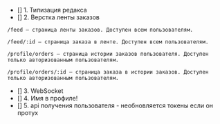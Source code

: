 - [] 1. Типизация редакса
- [] 2. Верстка ленты заказов

```
/feed — страница ленты заказов. Доступен всем пользователям.

/feed/:id — страница заказа в ленте. Доступен всем пользователям.

/profile/orders — страница истории заказов пользователя. Доступен только авторизованным пользователям.

/profile/orders/:id — страница заказа в истории заказов. Доступен только авторизованным пользователям.
```

- [] 3. WebSocket
- [] 4. Имя в профиле!
- [] 5. api получения пользователя - необновляется токены если он протух
